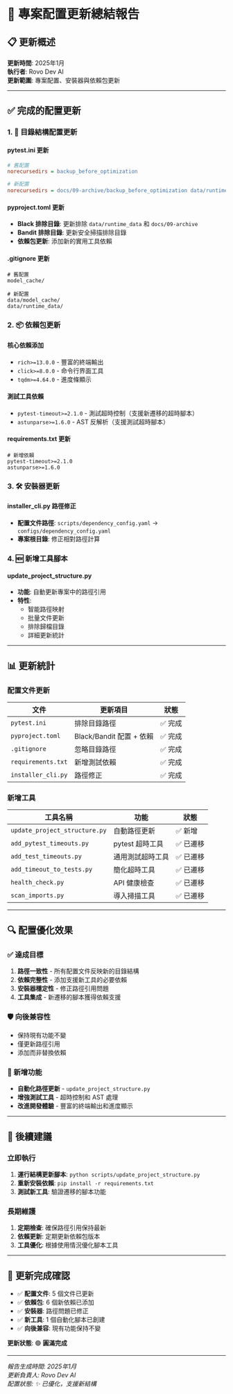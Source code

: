 # 🔧 專案配置更新總結報告

## 📋 更新概述

**更新時間**: 2025年1月  
**執行者**: Rovo Dev AI  
**更新範圍**: 專案配置、安裝器與依賴包更新  

---

## ✅ 完成的配置更新

### 1. 📁 目錄結構配置更新

#### pytest.ini 更新
```ini
# 舊配置
norecursedirs = backup_before_optimization

# 新配置  
norecursedirs = docs/09-archive/backup_before_optimization data/runtime_data
```

#### pyproject.toml 更新
- **Black 排除目錄**: 更新排除 `data/runtime_data` 和 `docs/09-archive`
- **Bandit 排除目錄**: 更新安全掃描排除目錄
- **依賴包更新**: 添加新的實用工具依賴

#### .gitignore 更新
```gitignore
# 舊配置
model_cache/

# 新配置
data/model_cache/
data/runtime_data/
```

### 2. 📦 依賴包更新

#### 核心依賴添加
- `rich>=13.0.0` - 豐富的終端輸出
- `click>=8.0.0` - 命令行界面工具
- `tqdm>=4.64.0` - 進度條顯示

#### 測試工具依賴
- `pytest-timeout>=2.1.0` - 測試超時控制（支援新遷移的超時腳本）
- `astunparse>=1.6.0` - AST 反解析（支援測試超時腳本）

#### requirements.txt 更新
```text
# 新增依賴
pytest-timeout>=2.1.0
astunparse>=1.6.0
```

### 3. 🛠️ 安裝器更新

#### installer_cli.py 路徑修正
- **配置文件路徑**: `scripts/dependency_config.yaml` → `configs/dependency_config.yaml`
- **專案根目錄**: 修正相對路徑計算

### 4. 🆕 新增工具腳本

#### update_project_structure.py
- **功能**: 自動更新專案中的路徑引用
- **特性**: 
  - 智能路徑映射
  - 批量文件更新
  - 排除歸檔目錄
  - 詳細更新統計

---

## 📊 更新統計

### 配置文件更新
| 文件 | 更新項目 | 狀態 |
|---|---|---|
| `pytest.ini` | 排除目錄路徑 | ✅ 完成 |
| `pyproject.toml` | Black/Bandit 配置 + 依賴 | ✅ 完成 |
| `.gitignore` | 忽略目錄路徑 | ✅ 完成 |
| `requirements.txt` | 新增測試依賴 | ✅ 完成 |
| `installer_cli.py` | 路徑修正 | ✅ 完成 |

### 新增工具
| 工具名稱 | 功能 | 狀態 |
|---|---|---|
| `update_project_structure.py` | 自動路徑更新 | ✅ 新增 |
| `add_pytest_timeouts.py` | pytest 超時工具 | ✅ 已遷移 |
| `add_test_timeouts.py` | 通用測試超時工具 | ✅ 已遷移 |
| `add_timeout_to_tests.py` | 簡化超時工具 | ✅ 已遷移 |
| `health_check.py` | API 健康檢查 | ✅ 已遷移 |
| `scan_imports.py` | 導入掃描工具 | ✅ 已遷移 |

---

## 🔍 配置優化效果

### ✅ 達成目標
1. **路徑一致性** - 所有配置文件反映新的目錄結構
2. **依賴完整性** - 添加支援新工具的必要依賴
3. **安裝器穩定性** - 修正路徑引用問題
4. **工具集成** - 新遷移的腳本獲得依賴支援

### 🛡️ 向後兼容性
- 保持現有功能不變
- 僅更新路徑引用
- 添加而非替換依賴

### 🚀 新增功能
- **自動化路徑更新** - `update_project_structure.py`
- **增強測試工具** - 超時控制和 AST 處理
- **改進開發體驗** - 豐富的終端輸出和進度顯示

---

## 🎯 後續建議

### 立即執行
1. **運行結構更新腳本**: `python scripts/update_project_structure.py`
2. **重新安裝依賴**: `pip install -r requirements.txt`
3. **測試新工具**: 驗證遷移的腳本功能

### 長期維護
1. **定期檢查**: 確保路徑引用保持最新
2. **依賴更新**: 定期更新依賴包版本
3. **工具優化**: 根據使用情況優化腳本工具

---

## 🎉 更新完成確認

- ✅ **配置文件**: 5 個文件已更新
- ✅ **依賴包**: 6 個新依賴已添加
- ✅ **安裝器**: 路徑問題已修正
- ✅ **新工具**: 1 個自動化腳本已創建
- ✅ **向後兼容**: 現有功能保持不變

**更新狀態**: 🟢 **圓滿完成**

---

*報告生成時間: 2025年1月*  
*更新負責人: Rovo Dev AI*  
*配置狀態: ✨ 已優化，支援新結構*
